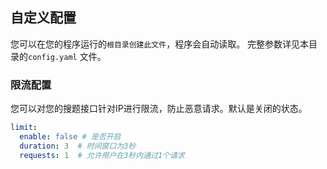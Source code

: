 ## 自定义配置
您可以在您的程序运行的`根目录创建此文件`，程序会自动读取。
完整参数详见本目录的`config.yaml` 文件。

### 限流配置
您可以对您的搜题接口针对IP进行限流，防止恶意请求。默认是关闭的状态。
```yaml
limit:
  enable: false # 是否开启
  duration: 3  # 时间窗口为3秒
  requests: 1  # 允许用户在3秒内通过1个请求
```